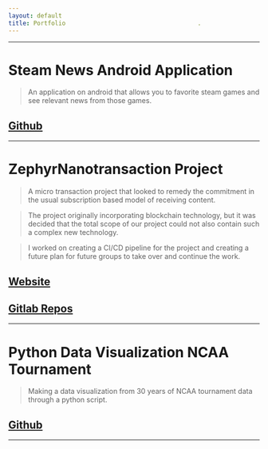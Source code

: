```yaml
---
layout: default
title: Portfolio                                     .
---
```


* * *
# Steam News Android Application


>An application on android that allows you to favorite
>steam games and see relevant news from those games.

## [Github](https://github.com/osu-cs492-w21/final-project-team-4)
* * *
# ZephyrNanotransaction Project


>A micro transaction project that looked to remedy the commitment in the
>usual subscription based model of receiving content.

>The project originally incorporating blockchain technology, but it was decided
>that the total scope of our project could not also contain such a complex new
>technology.

>I worked on creating a CI/CD pipeline for the project and creating a future plan
>for future groups to take over and continue the work.

## [Website](http://zephyr-dev.herokuapp.com/)

## [Gitlab Repos](https://gitlab.com/zephyr-payments)


* * *
# Python Data Visualization NCAA Tournament


>Making a data visualization from 30 years of NCAA tournament
>data through a python script.

## [Github](https://github.com/lestere312/python-NCAA)
* * *
